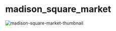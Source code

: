 # madison_square_market
<img src='https://i.postimg.cc/HVDHFVJq/madison-square-market-thumbnail.png' border='0' alt='madison-square-market-thumbnail'/>
